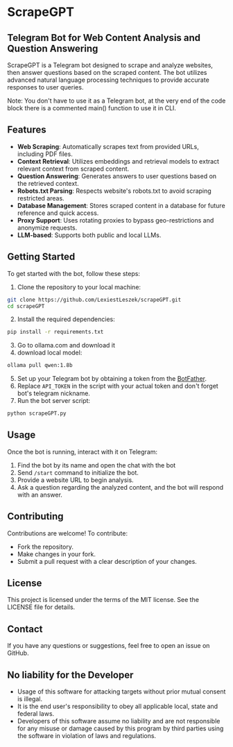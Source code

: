 # ScrapeGPT 
## Telegram Bot for Web Content Analysis and Question Answering

ScrapeGPT is a Telegram bot designed to scrape and analyze websites, then answer questions based on the scraped content. The bot utilizes advanced natural language processing techniques to provide accurate responses to user queries.

Note: You don't have to use it as a Telegram bot, at the very end of the code block there is a commented main() function to use it in CLI.

## Features

- **Web Scraping**: Automatically scrapes text from provided URLs, including PDF files.
- **Context Retrieval**: Utilizes embeddings and retrieval models to extract relevant context from scraped content.
- **Question Answering**: Generates answers to user questions based on the retrieved context.
- **Robots.txt Parsing**: Respects website's robots.txt to avoid scraping restricted areas.
- **Database Management**: Stores scraped content in a database for future reference and quick access.
- **Proxy Support**: Uses rotating proxies to bypass geo-restrictions and anonymize requests.
- **LLM-based**: Supports both public and local LLMs.

## Getting Started

To get started with the bot, follow these steps:

1. Clone the repository to your local machine:
```bash
git clone https://github.com/LexiestLeszek/scrapeGPT.git
cd scrapeGPT
```
2. Install the required dependencies:
```bash
pip install -r requirements.txt
```
3. Go to ollama.com and download it
4. download local model:
```bash
ollama pull qwen:1.8b
```
5. Set up your Telegram bot by obtaining a token from the [BotFather](https://core.telegram.org/bots#botfather).
6. Replace `API_TOKEN` in the script with your actual token and don't forget bot's telegram nickname.
7. Run the bot server script:
```bash
python scrapeGPT.py
```

## Usage

Once the bot is running, interact with it on Telegram:

1. Find the bot by its name and open the chat with the bot
2. Send `/start` command to initialize the bot.
3. Provide a website URL to begin analysis.
4. Ask a question regarding the analyzed content, and the bot will respond with an answer.

## Contributing

Contributions are welcome! To contribute:

- Fork the repository.
- Make changes in your fork.
- Submit a pull request with a clear description of your changes.

## License

This project is licensed under the terms of the MIT license. See the LICENSE file for details.

## Contact

If you have any questions or suggestions, feel free to open an issue on GitHub.

## No liability for the Developer

- Usage of this software for attacking targets without prior mutual consent is illegal.
- It is the end user's responsibility to obey all applicable local, state and federal laws.
- Developers of this software assume no liability and are not responsible for any misuse or damage caused by this program
by third parties using the software in violation of laws and regulations.
